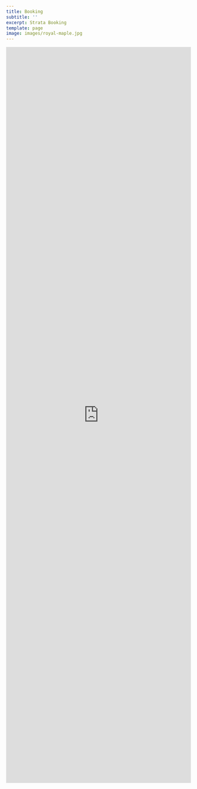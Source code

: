 ```yaml
---
title: Booking
subtitle: ''
excerpt: Strata Booking
template: page
image: images/royal-maple.jpg
---
```

<iframe src ="https://beds24.com/booking2.php?propid=117534&amp;referer=iframe" width="1000" height="2000" style="max-width:100%;border:none;overflow:auto;"><p><a href="https://beds24.com/booking2.php?propid=117534&amp;referer=iframe" title="Book Now">Book Now</a></p></iframe>